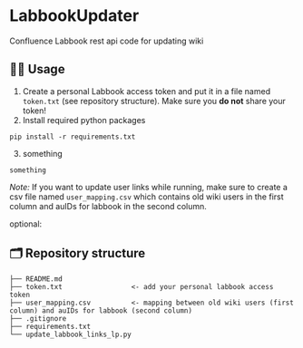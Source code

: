 # LabbookUpdater
Confluence Labbook rest api code for updating wiki


## 👩‍💻 Usage

1. Create a personal Labbook access token and put it in a file named `token.txt` (see repository structure). Make sure you **do not** share your token! 
2. Install required python packages
```
pip install -r requirements.txt
```
3. something
```
something
```
*Note:* If you want to update user links while running, make sure to create a csv file named `user_mapping.csv` which contains old wiki users in the first column and auIDs for labbook in the second column. 


optional:


## 🗂️ Repository structure
```
├── README.md
├── token.txt                 <- add your personal labbook access token
├── user_mapping.csv          <- mapping between old wiki users (first column) and auIDs for labbook (second column)
├── .gitignore
├── requirements.txt
└── update_labbook_links_lp.py
```